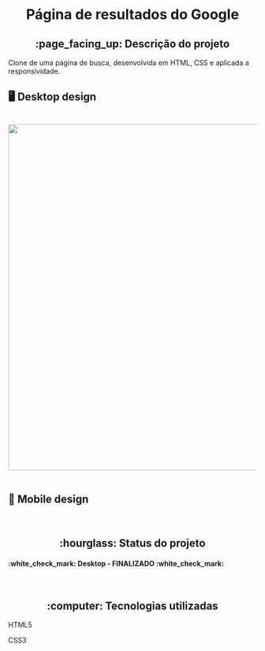 <h1 align="center">Página de resultados do Google</h1>
<h2 align="center">:page_facing_up: Descrição do projeto</h2>
<p>Clone de uma página de busca, desenvolvida em HTML, CSS e aplicada a responsividade.
<br>

## :desktop_computer: Desktop design
<br>
<div align="center">
<img src="https://user-images.githubusercontent.com/80974593/233714426-ba0e457d-ae23-4a43-b4ba-9108832bc24b.png" width="700">
</div>
<br>

## :iphone: Mobile design
<br>

<h2 align="center">:hourglass: Status do projeto </h2>
<h4>:white_check_mark: Desktop - FINALIZADO :white_check_mark: </h4>

<br>
<h2 align="center"> :computer: Tecnologias utilizadas </h2>
<p>HTML5</p>
<p>CSS3</p>
